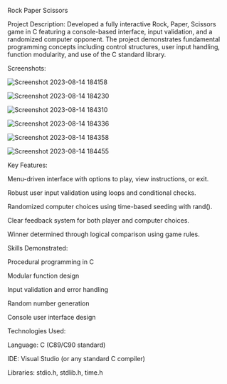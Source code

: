 Rock Paper Scissors

Project Description:
Developed a fully interactive Rock, Paper, Scissors game in C featuring a console-based interface, input validation, and a randomized computer opponent. The project demonstrates fundamental programming concepts including control structures, user input handling, function modularity, and use of the C standard library.

Screenshots:

![Screenshot 2023-08-14 184158](https://github.com/user-attachments/assets/83fce334-e41f-46a2-a919-7e652e5103b3)

![Screenshot 2023-08-14 184230](https://github.com/user-attachments/assets/ddb9ab1d-7b3a-49b5-a203-b7b1e6ee3407)

![Screenshot 2023-08-14 184310](https://github.com/user-attachments/assets/3b3b734e-81ae-4ca2-aad7-0639b824e740)

![Screenshot 2023-08-14 184336](https://github.com/user-attachments/assets/e1fce345-2ee7-404f-93e8-82d1ff9af2b3)

![Screenshot 2023-08-14 184358](https://github.com/user-attachments/assets/00b967b6-81fc-4b12-8508-438dd8f0e068)

![Screenshot 2023-08-14 184455](https://github.com/user-attachments/assets/df90d5d5-865a-40bd-8695-488c8ae29279)


Key Features:

Menu-driven interface with options to play, view instructions, or exit.

Robust user input validation using loops and conditional checks.

Randomized computer choices using time-based seeding with rand().

Clear feedback system for both player and computer choices.

Winner determined through logical comparison using game rules.

Skills Demonstrated:

Procedural programming in C

Modular function design

Input validation and error handling

Random number generation

Console user interface design

Technologies Used:

Language: C (C89/C90 standard)

IDE: Visual Studio (or any standard C compiler)

Libraries: stdio.h, stdlib.h, time.h
